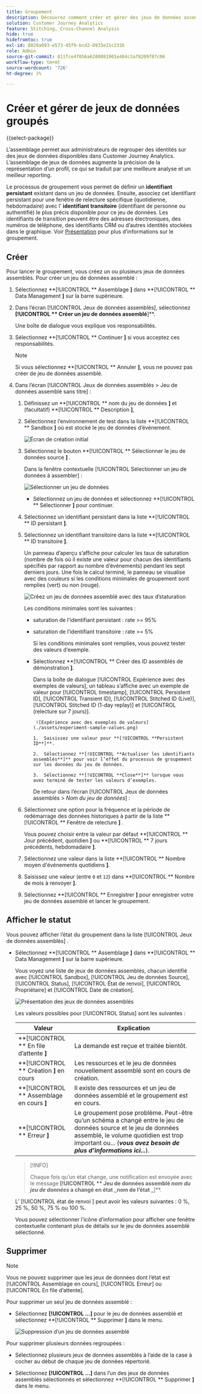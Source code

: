 ```yaml
---
title: Groupement
description: Découvrez comment créer et gérer des jeux de données assemblés
solution: Customer Journey Analytics
feature: Stitching, Cross-Channel Analysis
hide: true
hidefromtoc: true
exl-id: 8820a093-e573-45f9-bcd2-0933e21c231b
role: Admin
source-git-commit: 811fce4f056a6280081901e484c3af8209f87c06
workflow-type: tm+mt
source-wordcount: '726'
ht-degree: 1%

---
```


# Créer et gérer de jeux de données groupés

{{select-package}}

L’assemblage permet aux administrateurs de regrouper des identités sur des jeux de données disponibles dans Customer Journey Analytics. L’assemblage de jeux de données augmente la précision de la représentation d’un profil, ce qui se traduit par une meilleure analyse et un meilleur reporting.

Le processus de groupement vous permet de définir un **identifiant persistant** existant dans un jeu de données. Ensuite, associez cet identifiant persistant pour une fenêtre de relecture spécifique (quotidienne, hebdomadaire) avec l’ **identifiant transitoire** (identifiant de personne ou authentifié) le plus précis disponible pour ce jeu de données. Les identifiants de transition peuvent être des adresses électroniques, des numéros de téléphone, des identifiants CRM ou d’autres identités stockées dans le graphique. Voir [Présentation](overview.md) pour plus d’informations sur le groupement.

## Créer

Pour lancer le groupement, vous créez un ou plusieurs jeux de données assemblés. Pour créer un jeu de données assemblé :

1. Sélectionnez **[!UICONTROL ** Assemblage **]** dans **[!UICONTROL ** Data Management **]** sur la barre supérieure.

2. Dans l’écran [!UICONTROL Jeux de données assemblés], sélectionnez **[!UICONTROL ** Créer un jeu de données assemblé&#x200B;**]**.

   Une boîte de dialogue vous explique vos responsabilités.

3. Sélectionnez **[!UICONTROL ** Continuer **]** si vous acceptez ces responsabilités.

   >[!NOTE]
   >
   >    Si vous sélectionnez **[!UICONTROL ** Annuler **]**, vous ne pouvez pas créer de jeu de données assemblé.

4. Dans l’écran [!UICONTROL Jeux de données assemblés > Jeu de données assemblé sans titre] :

   1. Définissez un **[!UICONTROL ** nom du jeu de données **]** et (facultatif) **[!UICONTROL ** Description **]**,

   2. Sélectionnez l’environnement de test dans la liste **[!UICONTROL ** Sandbox **]** où est stocké le jeu de données d’événement.

      ![Écran de création initial](./assets/create-initial.png)

   3. Sélectionnez le bouton **[!UICONTROL ** Sélectionner le jeu de données source **]** .

      Dans la fenêtre contextuelle [!UICONTROL Sélectionner un jeu de données à assembler] :

      ![Sélectionner un jeu de données](./assets/select-one-dataset.png)

      - Sélectionnez un jeu de données et sélectionnez **[!UICONTROL ** Sélectionner **]** pour continuer.

   4. Sélectionnez un identifiant persistant dans la liste **[!UICONTROL ** ID persistant **]**.

   5. Sélectionnez un identifiant transitoire dans la liste **[!UICONTROL ** ID transitoire **]**.

      Un panneau d’aperçu s’affiche pour calculer les taux de saturation (nombre de fois où il existe une valeur pour chacun des identifiants spécifiés par rapport au nombre d’événements) pendant les sept derniers jours. Une fois le calcul terminé, le panneau se visualise avec des couleurs si les conditions minimales de groupement sont remplies (vert) ou non (rouge).

      ![ Créez un jeu de données assemblé avec des taux d’staturation ](./assets/create-before-experimenting.png)

      Les conditions minimales sont les suivantes :

      - saturation de l&#39;identifiant persistant : rate >= 95%

      - saturation de l’identifiant transitoire : rate >= 5%

        Si les conditions minimales sont remplies, vous pouvez tester des valeurs d’exemple.

      - Sélectionnez **[!UICONTROL ** Créer des ID assemblés de démonstration **]**.

        Dans la boîte de dialogue [!UICONTROL Expérience avec des exemples de valeurs], un tableau s’affiche avec un exemple de valeur pour [!UICONTROL timestamp], [!UICONTROL Persistent ID], [!UICONTROL Transient ID], [!UICONTROL Stitched ID (Live)], [!UICONTROL Stitched ID (1-day replay)] et [!UICONTROL  (relecture sur 7 jours)].

             ![Expérience avec des exemples de valeurs](./assets/experiment-sample-values.png)
            
            1.  Saisissez une valeur pour **[!UICONTROL **Persistent ID**]**.
            
            2.  Sélectionnez **[!UICONTROL **Actualiser les identifiants assemblés**]** pour voir l’effet du processus de groupement sur les données du jeu de données.
            
            3.  Sélectionnez **[!UICONTROL **Close**]** lorsque vous avez terminé de tester les valeurs d’exemples.
        

        De retour dans l’écran [!UICONTROL Jeux de données assemblés > _Nom du jeu de données_] :

   6. Sélectionnez une option pour la fréquence et la période de redémarrage des données historiques à partir de la liste **[!UICONTROL ** Fenêtre de relecture **]** .

      Vous pouvez choisir entre la valeur par défaut **[!UICONTROL ** Jour précédent, quotidien **]** ou **[!UICONTROL ** 7 jours précédents, hebdomadaire **]**.

   7. Sélectionnez une valeur dans la liste **[!UICONTROL ** Nombre moyen d&#39;événements quotidiens **]**.

   8. Saisissez une valeur (entre `0` et `12`) dans **[!UICONTROL ** Nombre de mois à renvoyer **]**.

   9. Sélectionnez **[!UICONTROL ** Enregistrer **]** pour enregistrer votre jeu de données assemblé et lancer le groupement.

## Afficher le statut

Vous pouvez afficher l’état du groupement dans la liste [!UICONTROL Jeux de données assemblés] .

- Sélectionnez **[!UICONTROL ** Assemblage **]** dans **[!UICONTROL ** Data Management **]** sur la barre supérieure.

  Vous voyez une liste de jeux de données assemblés, chacun identifié avec [!UICONTROL Sandbox], [!UICONTROL Jeu de données Source], [!UICONTROL Status], [!UICONTROL État de renvoi], [!UICONTROL Propriétaire] et [!UICONTROL Date de création].

  ![Présentation des jeux de données assemblés](./assets/overview-stitched-datasetts.png)

  Les valeurs possibles pour [!UICONTROL Status] sont les suivantes :

  | Valeur | Explication |
  |-----|-----|
  | **[!UICONTROL ** En file d’attente **]** | La demande est reçue et traitée bientôt. |
  | **[!UICONTROL ** Création **]** en cours | Les ressources et le jeu de données nouvellement assemblé sont en cours de création. |
  | **[!UICONTROL ** Assemblage en cours **]** | Il existe des ressources et un jeu de données assemblé et le groupement est en cours. |
  | **[!UICONTROL ** Erreur **]** | Le groupement pose problème. Peut-être qu’un schéma a changé entre le jeu de données source et le jeu de données assemblé, le volume quotidien est trop important ou... (_**vous avez besoin de plus d’informations ici...**_). |

  >[!INFO]
  >
  >    Chaque fois qu’un état change, une notification est envoyée avec le message **[!UICONTROL ** Jeu de données assemblé _nom du jeu de données_ a changé en état _nom de l’état _**]**.


  L’ [!UICONTROL  état de renvoi ] peut avoir les valeurs suivantes : 0 %, 25 %, 50 %, 75 % ou 100 %.

  Vous pouvez sélectionner l’icône d’information pour afficher une fenêtre contextuelle contenant plus de détails sur le jeu de données assemblé sélectionné.


## Supprimer

>[!NOTE]
>
>Vous ne pouvez supprimer que les jeux de données dont l’état est [!UICONTROL Assemblage en cours], [!UICONTROL Erreur] ou [!UICONTROL En file d’attente].


Pour supprimer un seul jeu de données assemblé :

- Sélectionnez **[!UICONTROL **...**]** pour le jeu de données assemblé et sélectionnez **[!UICONTROL ** Supprimer **]** dans le menu.

  ![Suppression d’un jeu de données assemblé](./assets/delete-stitched-dataset.png)

Pour supprimer plusieurs données regroupées :

- Sélectionnez plusieurs jeux de données assemblés à l’aide de la case à cocher au début de chaque jeu de données répertorié.

- Sélectionnez **[!UICONTROL **...**]** dans l’un des jeux de données assemblés sélectionnés et sélectionnez **[!UICONTROL ** Supprimer **]** dans le menu.
